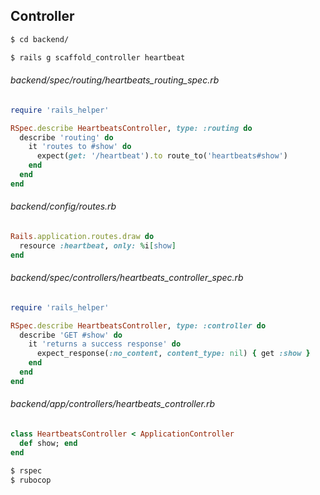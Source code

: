 ## Controller

```bash
$ cd backend/
```

```bash
$ rails g scaffold_controller heartbeat
```

###### backend/spec/routing/heartbeats_routing_spec.rb

```ruby
require 'rails_helper'

RSpec.describe HeartbeatsController, type: :routing do
  describe 'routing' do
    it 'routes to #show' do
      expect(get: '/heartbeat').to route_to('heartbeats#show')
    end
  end
end

```

###### backend/config/routes.rb

```ruby
Rails.application.routes.draw do
  resource :heartbeat, only: %i[show]
end

```

###### backend/spec/controllers/heartbeats_controller_spec.rb

```ruby
require 'rails_helper'

RSpec.describe HeartbeatsController, type: :controller do
  describe 'GET #show' do
    it 'returns a success response' do
      expect_response(:no_content, content_type: nil) { get :show }
    end
  end
end

```

###### backend/app/controllers/heartbeats_controller.rb

```ruby
class HeartbeatsController < ApplicationController
  def show; end
end

```


```bash
$ rspec
$ rubocop
```

